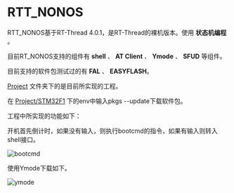 # RTT_NONOS

RTT_NONOS基于RT-Thread 4.0.1，是RT-Thread的裸机版本。使用 **状态机编程** 。

目前RT_NONOS支持的组件有 **shell** 、 **AT Client** 、 **Ymode** 、 **SFUD** 等组件。

目前支持的软件包测试过的有 **FAL** 、 **EASYFLASH**。

[Project](./Project) 文件夹下的是目前所实现的工程。

在 [Project/STM32F1](./Project/STM32F1) 下的env中输入pkgs --update下载软件包。

工程中所实现的功能如下：

开机首先倒计时，如果没有输入，则执行bootcmd的指令，如果有输入则转入shell接口。

![bootcmd](./figures/1.gif)

使用Ymode下载如下。

![ymode](./figures/2.gif)

    
